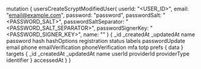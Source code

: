mutation {
    usersCreateScryptModifiedUser(
        userId: "<USER_ID>",
        email: "email@example.com",
        password: "password",
        passwordSalt: "<PASSWORD_SALT>",
        passwordSaltSeparator: "<PASSWORD_SALT_SEPARATOR>",
        passwordSignerKey: "<PASSWORD_SIGNER_KEY>",
        name: "<NAME>"
    ) {
        _id
        _createdAt
        _updatedAt
        name
        password
        hash
        hashOptions
        registration
        status
        labels
        passwordUpdate
        email
        phone
        emailVerification
        phoneVerification
        mfa
        totp
        prefs {
            data
        }
        targets {
            _id
            _createdAt
            _updatedAt
            name
            userId
            providerId
            providerType
            identifier
        }
        accessedAt
    }
}
